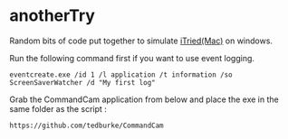 anotherTry
==========

Random bits of code put together to simulate [iTried(Mac)](https://itunes.apple.com/us/app/itried/id407519315?mt=12) on windows.

Run the following command first if you want to use event logging.

    eventcreate.exe /id 1 /l application /t information /so ScreenSaverWatcher /d "My first log"
    
Grab the CommandCam application from below and place the exe in the same folder as the script :

    https://github.com/tedburke/CommandCam
    

  
